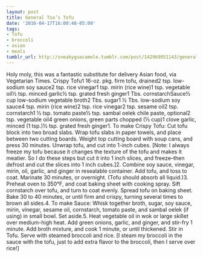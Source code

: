 ```yaml
---
layout: post
title: General Tso’s Tofu
date: '2016-04-17T16:00:48-05:00'
tags:
- Tofu
- broccoli
- asian
- meals
tumblr_url: http://sneakyguacamole.tumblr.com/post/142969951143/general-tsos-tofu
---
```

Holy moly, this was a fantastic substitute for delivery Asian food, via Vegetarian Times. Crispy Tofu1 16-oz. pkg. firm tofu, drained2 tsp. low-sodium soy sauce2 tsp. rice vinegar1 tsp. mirin (rice wine)1 tsp. vegetable oil½ tsp. minced garlic½ tsp. grated fresh ginger1 Tbs. cornstarchSauce½ cup low-sodium vegetable broth2 Tbs. sugar1 ½ Tbs. low-sodium soy sauce4 tsp. mirin (rice wine)2 tsp. rice vinegar2 tsp. sesame oil2 tsp. cornstarch1 ½ tsp. tomato paste½ tsp. sambal oelek chile paste, optional2 tsp. vegetable oil4 green onions, green parts chopped (⅓ cup)1 clove garlic, minced (1 tsp.)½ tsp. grated fresh ginger1. To make Crispy Tofu: Cut tofu block into two broad slabs. Wrap tofu slabs in paper towels, and place between two cutting boards. Weight top cutting board with soup cans, and press 30 minutes. Unwrap tofu, and cut into 1-inch cubes. [Note: I always freeze my tofu because it changes the texture of the tofu and makes it meatier. So I do these steps but cut it into 1 inch slices, and freeze–then defrost and cut the slices into 1 inch cubes.]2. Combine soy sauce, vinegar, mirin, oil, garlic, and ginger in resealable container. Add tofu, and toss to coat. Marinate 30 minutes, or overnight. (Tofu should absorb all liquid.)3. Preheat oven to 350°F, and coat baking sheet with cooking spray. Sift cornstarch over tofu, and turn to coat evenly. Spread tofu on baking sheet. Bake 30 to 40 minutes, or until firm and crispy, turning several times to brown all sides.4. To make Sauce: Whisk together broth, sugar, soy sauce, mirin, vinegar, sesame oil, cornstarch, tomato paste, and sambal oelek (if using) in small bowl. Set aside.5. Heat vegetable oil in wok or large skillet over medium-high heat. Add green onions, garlic, and ginger, and stir-fry 1 minute. Add broth mixture, and cook 1 minute, or until thickened. Stir in Tofu. Serve with steamed broccoli and rice. [I steam my broccoli in the sauce with the tofu, just to add extra flavor to the broccoli, then I serve over rice!]
